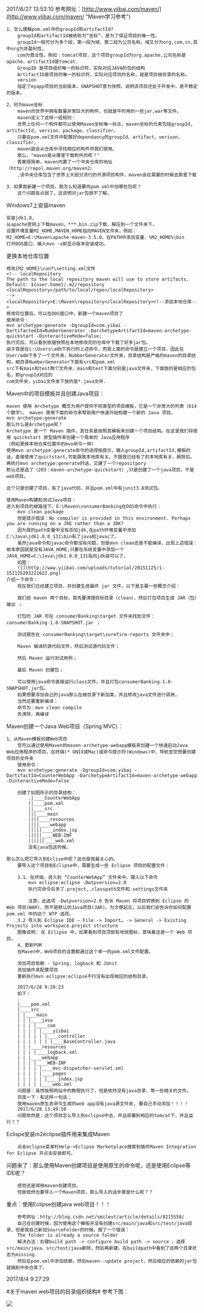 2017/6/27 13:53:10 
参考网址：[http://www.yiibai.com/maven/](http://www.yiibai.com/maven/ "Maven学习参考")

	1、怎么理解pom.xml中的groupId和artifactId?
		groupId和artifactId被统称为“坐标”，是为了保证项目的唯一性。
		groupId一般可分为多个段，第一段为域，第二段为公司名称。域又分为org,com,cn,其中org为非盈利性，
		com为商业性。例如：tomcat项目，这个项目groupId为org.apache,公司名称是apache，artifactId是tomcat.
		GroupID 是项目组织唯一的标识符，实际对应JAVA的包的结构
		ArtifactID是项目的唯一的标识符，实际对应项目的名称，就是项目根目录的名称。
		version 
		指定了myapp项目的当前版本，SNAPSHOT意为快照，说明该项目还处于开发中，是不稳定的版本。 

	2、何为mave坐标
		maven的世界中拥有数量非常巨大的构件，也就是平时用的一些jar,war等文件。
		maven定义了这样一组规则： 
		世界上任何一个构件都可以使用Maven坐标唯一标志，maven坐标的元素包括groupId, artifactId, version，package，classifier。 
		只要在pom.xml文件中配置好dependancy的groupId，artifact，verison，classifier, 
		maven就会从仓库中寻找相应的构件供我们使用。
		那么，"maven是从哪里下载构件的呢？" 
		答案很简单，maven内置了一个中央仓库的地址（http://repol.maven.org/maven2）
		,该中央仓库包含了世界上大部分流行的开源项目构件，maven会在需要的时候去那里下载
	
	3、如果我新建一个项目，我怎么知道要向pom.xml中加哪些包呢？
		这个问题有点弱了。这说明对jar包很不了解。


Windows7上安装maven
	
	安装jdk1.8,
	从apache官网上下载maven，***.bin.zip下载，解压到一个文件夹下，
	设置环境变量M2_HOME,MAVEN_HOME指向MAVEN文件夹，例如：M2_HOME=E:\Maven\apache-maven-3.5.0，在PATH中添加变量，%M2_HOME%\bin
	打开DOS窗口，输入mvn -v即显示版本安装成功。
	
更换本地仓库位置
	
	修改{M2_HOME}\conf\setting.xml文件
	<!-- localRepository
	The path to the local repository maven will use to store artifacts.
	Default: ${user.home}/.m2/repository
	<localRepository>/path/to/local/repo</localRepository>
  	-->
	<localRepository>E:\Maven\repository</localRepository><!--添加本地仓库-->
	修改完位置后，可以在DOS窗口中，新建一个maven项目了
	使用命令：
	mvn archetype:generate -DgroupId=com.yibai -DartifactedId=NumberGenerator -DarchetypeArtifactId=maven-archetype-quickstart -DinteractiveMode=false;
	执行完后，可以看到依据快照在本地修改完的仓库中下载了好多jar包。
	由于我是在c:\Users\adm下执行的上述命令，而我上面的命令是建立一个项目，因此在User/adm下多了一个文件夹，NumberGenerator文件夹，目录结构是严格的maven的目录结构，根目录NumberGenerator下面有src和pom.xml
	src下有main和test两个文件夹，main和test下面分别是java文件夹，下面放的是相应的包名，即groupId对应的
	com文件夹，yibai文件夹下放的是*.java文件.

Maven中的项目模板并且创建Java项目：		
	
	maven 使用 Archetype 概念为用户提供不同类型的项目模板，它是一个非常大的列表（614个数字）。 maven 使用下面的命令来帮助用户快速开始构建一个新的 Java 项目。
	mvn archetype:generate
	那么什么是Archetype呢？
	Archetype 是一个 Maven 插件，其任务是按照其模板来创建一个项目结构。在这里我们将使用 quickstart 原型插件来创建一个简单的 Java应用程序
	（例如更换本地仓库位置中的mvn命令一样）
	使用mvn archetype:generate命令的话得按提示，输入groupId,artifactId,模板的话，直接使用了quictstart,可能跟我本地库有关。不跟我已经有了的本地库有关，删除后，
	再执行mvn archetype:generate的话，又建了一个repositpory
	默认还是选了（203：maven-archetype-quickstart）,只是创建了一个java项目，不是web项目。
	
	这个只是创建了项目，有了java代码，并且pom.xml中有junit3.8测试包。
	
	使用Maven构建和测试Java项目：
	进入到项目的根路径下，E:\Maven\consumerBanking在DOS命令中执行：
		mvn clean package
		但是提示错误：No compiler is provided in this environment. Perhaps you are running on a JRE rather than a JDK?
		因为我的path变量中没有添加jdk,在path环境变量中添加C:\Java\jdk1.8.0_131\bin有了java和javac了。
		虽然java命令和javac命令都没有问题，但是mvn clean还是不能编译，出现上述错误：根本原因就是没有JAVA_HOME,只要在系统变量中添加一个JAVA_HOME=C:\Java\jdk1.8.0_131指向jdk就可以了，
		如图：
		![](http://www.yiibai.com/uploads/tutorial/20151125/1-151125203211622.png)
	介绍一下命令：	
		现在我们已经建立项目，并创建生成最终 jar 文件，以下是主要一些概念介绍：

		我们给 maven 两个目标，首先要清理目标目录（clean），然后打包项目生成 JAR（包）输出 ；
		
		打包的 JAR 可在 consumerBanking\target 文件夹找到文件：consumerBanking-1.0-SNAPSHOT.jar ；
		
		测试报告在 consumerBanking\target\surefire-reports 文件夹中；
		
		Maven 编译的源代码文件，然后测试源代码文件；
		
		然后 Maven 运行测试用例；
		
		最后 Maven 创建包；

		可以使用java命令直接运行class文件。并且打包consumerBanking-1.0-SNAPSHOT.jar包。
		如果想要添加自己的java那么在根目录下新加类，并且修改java文件进行调用，
		当然还要重新编译：
		命令为：mvn clean compile
		先清除，再编译

Maven创建一个Java Web项目（Spring MVC）：
	
	1、从Maven模板创建Web项目	
		您可以通过使用Maven的maven-archetype-webapp模板来创建一个快速启动Java Web应用程序的项目。在终端(* UNIX或Mac)或命令提示符(Windows)中，导航至您想要创建项目的文件夹
		使用命令：
		mvn archetype:generate -DgroupId=com.yibai -DartifactId=CounterWebApp -DarchetypeArtifactId=maven-archetype-webapp -DinteractiveMode=false

		创建了如图所示的目录结构：
			.|____CounterWebApp
			||____pom.xml
			||____src
			|||____main
			||||____resources
			||||____webapp
			|||||____index.jsp
			|||||____WEB-INF
			||||||____web.xml
			没有java包这时候。

	那么怎么把它导入到Eclise中呢？这也是我最关心的。
		要导入这个项目到Eclipse中，需要生成一些 Eclipse 项目的配置文件：

		3.1、在终端，进入到 “CounterWebApp” 文件夹中，键入以下命令
			mvn eclipse:eclipse -Dwtpversion=2.0
			执行完命令后多了.project,.classpath文件和.settings文件夹

			注意，此选项 -Dwtpversion=2.0 告诉 Maven 将项目转换到 Eclipse 的 Web 项目(WAR)，而不是默认的Java项目(JAR)。为方便起见，以后我们会告诉你如何配置 pom.xml 中的这个 WTP 选项。
		3.2 导入到 Eclipse IDE – File -> Import… -> General -> Existing Projects into workspace.project structure
		图像说明: 在 Eclipse 中，如果看到项目顶部有地球图标，意味着这是一个 Web 项目。
		4、更新POM
		在Maven中，Web项目的设置都通过这个单一的pom.xml文件配置。

		添加项目依赖 - Spring, logback 和 JUnit
		添加插件来配置项目
		重新执行mvn eclipse:eclipse不行没有出现相应的结构目录。
	
		2017/6/28 9:20:23 
		如下：
		.
		|____pom.xml
		|____src
		| |____main
		| | |____java
		| | | |____com
		| | | | |____yiibai
		| | | | | |____controller
		| | | | | | |____BaseController.java
		| | |____resources
		| | | |____logback.xml
		| | |____webapp
		| | | |____WEB-INF
		| | | | |____mvc-dispatcher-servlet.xml
		| | | | |____pages
		| | | | | |____index.jsp
		| | | | |____web.xml
		问题是：虽然按照网站中的教程执行了，但是依然没有java目录，等一些相关的文件。
		百度一下：有这样一句话：
		使用maven原生态命令生成的web app没有java源文件夹, 要自己手动添加！！！！
		2017/6/28 13:49:58 
		问题依然是：这个项目怎么导入到eclipse中去，并且部署到相应的tomcat下，并且运行？？
		
Eclispe安装m2eclipse插件用来集成Maven
	
		点击eclipse菜单栏Help->Eclipse Marketplace搜索到插件Maven Integration for Eclipse 并点击安装即可。

问题来了：那么使用Maven创建项目是使用原生的命令呢，还是使用Eclipse等IDE呢？
		
		感觉还是得用maven创建项目。
		但是依然也要导入一个Maven项目，那么导入的话步骤是什么呢？？

重点：使用Eclipse创建java web项目！！！
	
		参考网址：http://blog.csdn.net/smilevt/article/details/8215558/
		自己在创建时候，因为使用这个模板并没有创建src/main/java和src/test/java目录，但是我自己新加SourceFolder的时候，报了一个错误：
		The folder is already a source folder
		解决办法：右键build path -> configure build path -> source ，选择 src/main/java、src/test/java删除，然后再新建。在buildpath中看到了这两个目录状态为missing.
		然后在pom.xml中添加依赖，然后maven--update project，然后相应的依赖的jar包就搞到中央仓库了。

2017/8/4 9:27:29 

#关于maven web项目的目录组织结构#
参考下图：

![](http://i.imgur.com/jIkh5wR.jpg)

	
	